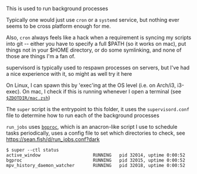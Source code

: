 This is used to run background processes

Typically one would just use `cron` or a `systemd` service, but nothing ever seems to be cross platform enough for me.

Also, `cron` always feels like a hack when a requirement is syncing my scripts into git -- either you have to specify a full $PATH (so it works on mac), put things not in your $HOME directory, or do some symlinking, and none of those are things I'm a fan of.

supervisord is typically used to respawn processes on servers, but I've had a nice experience with it, so might as well try it here

On Linux, I can spawn this by 'exec'ing at the OS level (i.e. on Arch/i3, i3-exec). On mac, I check if this is running whenever I open a terminal (see [`$ZDOTDIR/mac.zsh`](https://github.com/seanbreckenridge/dotfiles/blob/master/.config/zsh/mac.zsh))

The `super` script is the entrypoint to this folder, it uses the `supervisord.conf` file to determine how to run each of the background processes

`run_jobs` uses [`bgproc`](https://github.com/seanbreckenridge/bgproc), which is an anacron-like script I use to schedule tasks periodically, uses a config file to set which directories to check, see <https://sean.fish/d/run_jobs.conf?dark>

```
$ super --ctl status
active_window                    RUNNING   pid 32014, uptime 0:00:52
bgproc                           RUNNING   pid 32015, uptime 0:00:52
mpv_history_daemon_watcher       RUNNING   pid 32018, uptime 0:00:52
```
